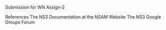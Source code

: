 Submission for WN Assign-2

References
The NS3 Documentation at the NSAM Website
The NS3 Google Groups Forum
